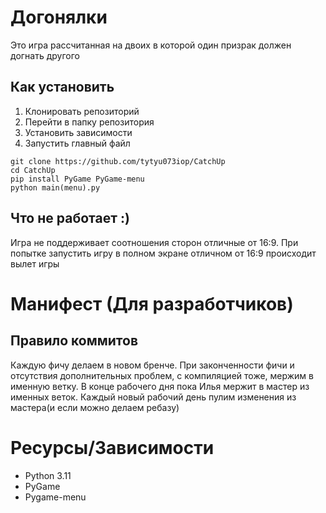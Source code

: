 # Догонялки
Это игра рассчитанная на двоих в которой один призрак должен догнать другого
## Как установить
1. Клонировать репозиторий
2. Перейти в папку репозитория
3. Установить зависимости
4. Запустить главный файл

```
git clone https://github.com/tytyu073iop/CatchUp
cd CatchUp
pip install PyGame PyGame-menu
python main(menu).py
```
## Что не работает :)
Игра не поддерживает соотношения сторон отличные от 16:9. При попытке запустить игру в полном экране отличном от 16:9 происходит вылет игры
# Манифест (Для разработчиков)
## Правило коммитов
Каждую фичу делаем в новом бренче. При законченности фичи и отсутствия дополнительных проблем, с компиляцией тоже, мержим в именную ветку. В конце рабочего дня пока Илья мержит в мастер из именных веток. Каждый новый рабочий день пулим изменения из мастера(и если можно делаем ребазу)
# Ресурсы/Зависимости
- Python 3.11
- PyGame
- Pygame-menu
